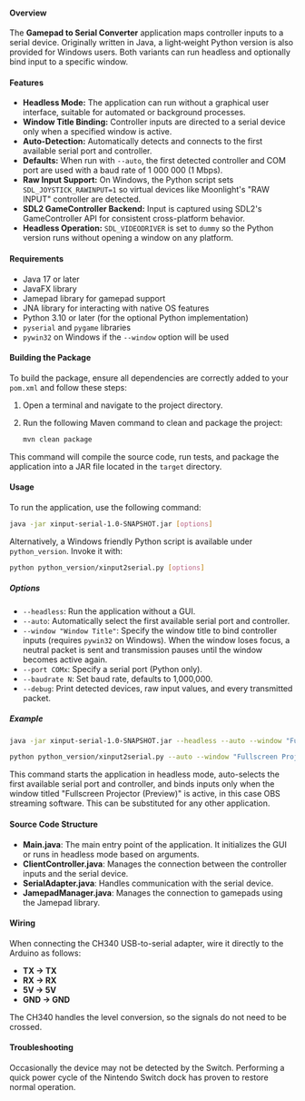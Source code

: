 #### Overview

The **Gamepad to Serial Converter** application maps controller inputs to a serial device.  Originally written in Java, a light‑weight Python version is also provided for Windows users.  Both variants can run headless and optionally bind input to a specific window.

#### Features

- **Headless Mode:** The application can run without a graphical user interface, suitable for automated or background processes.
- **Window Title Binding:** Controller inputs are directed to a serial device only when a specified window is active.
- **Auto-Detection:** Automatically detects and connects to the first available serial port and controller.
- **Defaults:** When run with `--auto`, the first detected controller and COM port are used with a baud rate of 1&nbsp;000&nbsp;000 (1&nbsp;Mbps).
- **Raw Input Support:** On Windows, the Python script sets `SDL_JOYSTICK_RAWINPUT=1` so virtual devices like Moonlight's "RAW INPUT" controller are detected.
- **SDL2 GameController Backend:** Input is captured using SDL2's GameController API for consistent cross-platform behavior.
- **Headless Operation:** `SDL_VIDEODRIVER` is set to `dummy` so the Python version runs without opening a window on any platform.

#### Requirements

- Java 17 or later
- JavaFX library
- Jamepad library for gamepad support
- JNA library for interacting with native OS features
- Python 3.10 or later (for the optional Python implementation)
 - `pyserial` and `pygame` libraries
 - `pywin32` on Windows if the `--window` option will be used

#### Building the Package

To build the package, ensure all dependencies are correctly added to your `pom.xml` and follow these steps:

1. Open a terminal and navigate to the project directory.
2. Run the following Maven command to clean and package the project:

    ```bash
    mvn clean package
    ```

This command will compile the source code, run tests, and package the application into a JAR file located in the `target` directory.

#### Usage

To run the application, use the following command:

```bash
java -jar xinput-serial-1.0-SNAPSHOT.jar [options]
```

Alternatively, a Windows friendly Python script is available under
`python_version`.  Invoke it with:

```bash
python python_version/xinput2serial.py [options]
```

##### Options

- `--headless`: Run the application without a GUI.
- `--auto`: Automatically select the first available serial port and controller.
 - `--window "Window Title"`: Specify the window title to bind controller inputs (requires `pywin32` on Windows). When the window loses focus, a neutral packet is sent and transmission pauses until the window becomes active again.
- `--port COMx`: Specify a serial port (Python only).
- `--baudrate N`: Set baud rate, defaults to 1,000,000.
- `--debug`: Print detected devices, raw input values, and every transmitted packet.

##### Example

```bash
java -jar xinput-serial-1.0-SNAPSHOT.jar --headless --auto --window "Fullscreen Projector (Preview)"
```

```bash
python python_version/xinput2serial.py --auto --window "Fullscreen Projector (Preview)"
```

This command starts the application in headless mode, auto-selects the first available serial port and controller, and binds inputs only when the window titled "Fullscreen Projector (Preview)" is active, in this case OBS streaming software. This can be substituted for any other application.

#### Source Code Structure

- **Main.java**: The main entry point of the application. It initializes the GUI or runs in headless mode based on arguments.
- **ClientController.java**: Manages the connection between the controller inputs and the serial device.
- **SerialAdapter.java**: Handles communication with the serial device.
- **JamepadManager.java**: Manages the connection to gamepads using the Jamepad library.

#### Wiring

When connecting the CH340 USB-to-serial adapter, wire it directly to the Arduino as follows:

- **TX -> TX**
- **RX -> RX**
- **5V -> 5V**
- **GND -> GND**

The CH340 handles the level conversion, so the signals do not need to be crossed.

#### Troubleshooting

Occasionally the device may not be detected by the Switch. Performing a quick power cycle of the Nintendo Switch dock has proven to restore normal operation.
